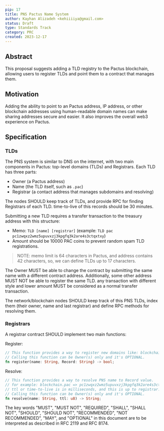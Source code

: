 ```yaml
---
pip: 17
title: PNS Pactus Name System
author: Kayhan Alizadeh <kehiiiiya@gmail.com>
status: Draft
type: Standards Track
category: PRC
created: 2023-12-17
---
```


## Abstract

This proposal suggests adding a TLD registry to the Pactus blockchain, allowing users to register TLDs and point them to a contract that manages them.

## Motivation

Adding the ability to point to an Pactus address, IP address, or other blockchain addresses using human-readable domain names can make sharing addresses secure and easier. It also improves the overall web3 experience on Pactus.

## Specification

### TLDs

The PNS system is similar to DNS on the internet, with two main components in Pactus: top-level domains (TLDs) and Registrars. Each TLD has three parts:

* Owner (a Pactus address)
* Name (the TLD itself, such as `.pac`)
* Registrar (a contact address that manages subdomains and resolving)

The nodes SHOULD keep track of TLDs, and provide RPC for finding Registrars of each TLD. time-to-live of this records should be 30 minutes.

Submitting a new TLD requires a transfer transaction to the treasury address with this structure:

* Memo: `TLD [name] [registrar]` (example: `TLD pac pc1zwqxz2wmz5upuvxzj3kpgfq3k2are4s3ctqxtxy`)
* Amount should be 10000 PAC coins to prevent random spam TLD registrations. 

> NOTE: memo limit is 64 characters in Pactus, and address contains 42 characters, so, we can define TLDs up to 17  characters.

The Owner MUST be able to change the contract by submitting the same name with a different contract address. Additionally, some other address MUST NOT be able to register the same TLD. any transaction with different style and lower amount MUST be considered as a normal transfer transaction.

The network/blockchain nodes SHOULD keep track of this PNS TLDs, index them (their owner, name and last registrar) and define RPC methods for resolving them.

### Registrars

A registrar contract SHOULD implement two main functions:

Register:

```rs
// This function provides a way to register new domains like: blockchain.pac, 🔥.pac and more. 
// Calling this function can be Owner(s) only and it's OPTIONAL.
fn register(name: String, Record: String) -> bool;
```

Resolve:

```rs
// This function provides a way to resolve PNS name to Record value. 
// for example: blockchain.pac => pc1zwqxz2wmz5upuvxzj3kpgfq3k2are4s3ctqxtxy 
// ttl or time-to-live is in milliseconds, and this is up to registrar.
// Calling this function can be Owner(s) only and it's OPTIONAL.
fn resolve(name: String, ttl: u8) -> String;
```

The key words "MUST", "MUST NOT", "REQUIRED", "SHALL", "SHALL NOT", "SHOULD", "SHOULD NOT", "RECOMMENDED", "NOT RECOMMENDED", "MAY", and "OPTIONAL" in this document are to be interpreted as described in RFC 2119 and RFC 8174.
